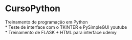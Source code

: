 # CursoPython
 Treinamento de programação em Python <br>
    * Teste de interface com o TKINTER e PySimpleGUI youtube<br>
    * Treinamento de FLASK + HTML para interface udemy<br>
